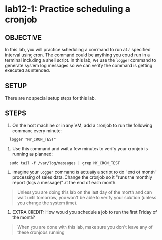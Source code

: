 # lab12-1: Practice scheduling a cronjob
## OBJECTIVE

In this lab, you will practice scheduling a command to run at a specified
interval using cron.  The command could be anything you could run in a terminal
including a shell script.  In this lab, we use the ```logger``` command to generate
system log messages so we can verify the command is getting executed as
intended.

## SETUP

There are no special setup steps for this lab.

## STEPS

1.  On the host machine or in any VM, add a cronjob to run the following command every minute:
  ```
    logger "MY_CRON_TEST"
  ```

1.  Use this command and wait a few minutes to verify your cronjob is running as planned:
  ```
    sudo tail -f /var/log/messages | grep MY_CRON_TEST
  ```

1.  Imagine your ```logger``` command is actually a script to do "end of month" processing of sales data.  Change the cronjob so it "runs the monthly report (logs a message)" at the end of each month.
> Unless you are doing this lab on the last day of the month and can wait until tomorrow, you won't be able to verify your solution (unless you change the system time).

1.  EXTRA CREDIT: How would you schedule a job to run the first Friday of the month?

> When you are done with this lab, make sure you don't leave any of these cronjobs running.
